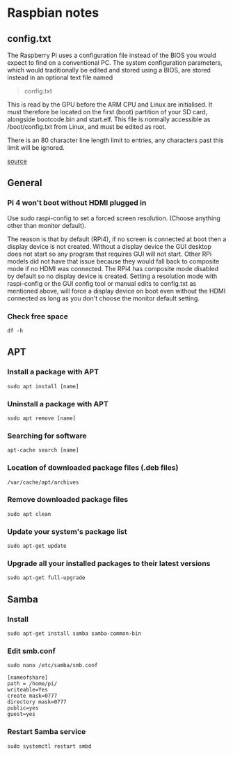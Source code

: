 # Raspbian notes

## config.txt
The Raspberry Pi uses a configuration file instead of the BIOS you would expect to find on a conventional PC. The system configuration parameters, which would traditionally be edited and stored using a BIOS, are stored instead in an optional text file named 
> config.txt

This is read by the GPU before the ARM CPU and Linux are initialised. It must therefore be located on the first (boot) partition of your SD card, alongside bootcode.bin and start.elf. This file is normally accessible as /boot/config.txt from Linux, and must be edited as root. 

There is an 80 character line length limit to entries, any characters past this limit will be ignored.

[source](https://www.raspberrypi.org/documentation/configuration/config-txt/README.md)

## General

### Pi 4 won't boot without HDMI plugged in
Use sudo raspi-config to set a forced screen resolution. (Choose anything other than monitor default).

The reason is that by default (RPi4), if no screen is connected at boot then a display device is not created. Without a display device the GUI desktop does not start so any program that requires GUI will not start. Other RPi models did not have that issue because they would fall back to composite mode if no HDMI was connected. The RPi4 has composite mode disabled by default so no display device is created.
Setting a resolution mode with raspi-config or the GUI config tool or manual edits to config.txt as mentioned above, will force a display device on boot even without the HDMI connected as long as you don't choose the monitor default setting.

### Check free space
```
df -h
```


## APT

### Install a package with APT
```
sudo apt install [name]
```

### Uninstall a package with APT
```
sudo apt remove [name]
```

### Searching for software
```
apt-cache search [name]
```

### Location of downloaded package files (.deb files) 

```
/var/cache/apt/archives
```

### Remove downloaded package files 

```
sudo apt clean
```

### Update your system's package list
```
sudo apt-get update
```

### Upgrade all your installed packages to their latest versions 
```
sudo apt-get full-upgrade
```

## Samba
### Install
``` 
sudo apt-get install samba samba-common-bin
```

### Edit smb.conf
```
sudo nano /etc/samba/smb.conf
```

```
[nameofshare]
path = /home/pi/
writeable=Yes
create mask=0777
directory mask=0777
public=yes
guest=yes
```

### Restart Samba service
```
sudo systemctl restart smbd
```



